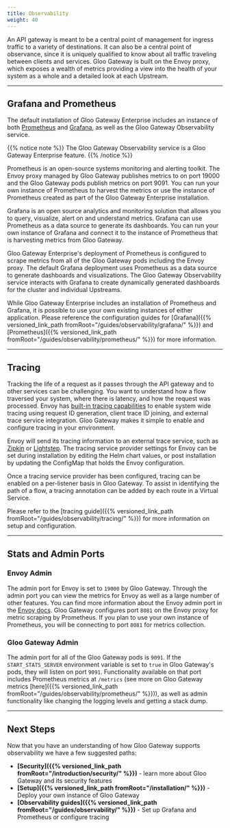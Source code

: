 ```yaml
---
title: Observability
weight: 40
---
```


An API gateway is meant to be a central point of management for ingress traffic to a variety of destinations. It can also be a central point of observance, since it is uniquely qualified to know about all traffic traveling between clients and services. Gloo Gateway is built on the Envoy proxy, which exposes a wealth of metrics providing a view into the health of your system as a whole and a detailed look at each Upstream.

---

## Grafana and Prometheus

The default installation of Gloo Gateway Enterprise includes an instance of both [Prometheus](https://prometheus.io/docs/introduction/overview/) and [Grafana](https://grafana.com/), as well as the Gloo Gateway Observability service.

{{% notice note %}}
The Gloo Gateway Observability service is a Gloo Gateway Enterprise feature.
{{% /notice %}}

Prometheus is an open-source systems monitoring and alerting toolkit. The Envoy proxy managed by Gloo Gateway publishes metrics to on port 19000 and the Gloo Gateway pods publish metrics on port 9091. You can run your own instance of Prometheus to harvest the metrics or use the instance of Prometheus created as part of the Gloo Gateway Enterprise installation.

Grafana is an open source analytics and monitoring solution that allows you to query, visualize, alert on and understand metrics. Grafana can use Prometheus as a data source to generate its dashboards. You can run your own instance of Grafana and connect it to the instance of Prometheus that is harvesting metrics from Gloo Gateway.

Gloo Gateway Enterprise's deployment of Prometheus is configured to scrape metrics from all of the Gloo Gateway pods including the Envoy proxy. The default Grafana deployment uses Prometheus as a data source to generate dashboards and visualizations. The Gloo Gateway Observability service interacts with Grafana to create dynamically generated dashboards for the cluster and individual Upstreams.

While Gloo Gateway Enterprise includes an installation of Prometheus and Grafana, it is possible to use your own existing instances of either application. Please reference the configuration guides for [Grafana]({{% versioned_link_path fromRoot="/guides/observability/grafana/" %}}) and [Prometheus]({{% versioned_link_path fromRoot="/guides/observability/prometheus/" %}}) for more information.

---

## Tracing

Tracking the life of a request as it passes through the API gateway and to other services can be challenging. You want to understand how a flow traversed your system, where there is latency, and how the request was processed. Envoy has [built-in tracing capabilities](https://www.envoyproxy.io/docs/envoy/latest/intro/arch_overview/observability/tracing.html) to enable system wide tracing using request ID generation, client trace ID joining, and external trace service integration. Gloo Gateway makes it simple to enable and configure tracing in your environment.

Envoy will send its tracing information to an external trace service, such as [Zipkin](https://zipkin.io/) or [Lightstep](https://lightstep.com/). The tracing service provider settings for Envoy can be set during installation by editing the Helm chart values, or post installation by updating the ConfigMap that holds the Envoy configuration.

Once a tracing service provider has been configured, tracing can be enabled on a per-listener basis in Gloo Gateway. To assist in identifying the path of a flow, a tracing annotation can be added by each route in a Virtual Service.

Please refer to the [tracing guide]({{% versioned_link_path fromRoot="/guides/observability/tracing/" %}}) for more information on setup and configuration.

---

## Stats and Admin Ports

### Envoy Admin

The admin port for Envoy is set to `19000` by Gloo Gateway. Through the admin port you can view the metrics for Envoy as well as a large number of other features. You can find more information about the Envoy admin port in the [Envoy docs](https://www.envoyproxy.io/docs/envoy/v1.7.0/operations/admin). Gloo Gateway configures port `8081` on the Envoy proxy for metric scraping by Prometheus. If you plan to use your own instance of Prometheus, you will be connecting to port `8081` for metrics collection.

### Gloo Gateway Admin

The admin port for all of the Gloo Gateway pods is `9091`. If the `START_STATS_SERVER` environment variable is set to `true` in Gloo Gateway's pods, they will listen on port `9091`. Functionality available on that port includes Prometheus metrics at `/metrics` (see more on Gloo Gateway metrics [here]({{% versioned_link_path fromRoot="/guides/observability/prometheus/" %}})), as well as admin functionality like changing the logging levels and getting a stack dump.

---

## Next Steps

Now that you have an understanding of how Gloo Gateway supports observability we have a few suggested paths:

* **[Security]({{% versioned_link_path fromRoot="/introduction/security/" %}})** - learn more about Gloo Gateway and its security features
* **[Setup]({{% versioned_link_path fromRoot="/installation/" %}})** - Deploy your own instance of Gloo Gateway
* **[Observability guides]({{% versioned_link_path fromRoot="/guides/observability/" %}})** - Set up Grafana and Prometheus or configure tracing